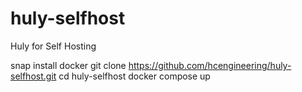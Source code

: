 # huly-selfhost
Huly for Self Hosting



snap install docker
git clone https://github.com/hcengineering/huly-selfhost.git
cd huly-selfhost
docker compose up
